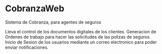 # CobranzaWeb
Sistema de Cobranza, para agentes de seguros

Lleva el control de los documentos digitales de los clientes.
Generacion de Ordenes de trabajo para hacer las solicitudes de las polizas de seguros.
Inicio de Sesion de los usuarios mediante un correo electronico para poder enviar notificaciones.

